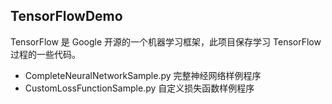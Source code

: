 ## TensorFlowDemo

TensorFlow 是 Google 开源的一个机器学习框架，此项目保存学习 TensorFlow 过程的一些代码。

+ CompleteNeuralNetworkSample.py 完整神经网络样例程序
+ CustomLossFunctionSample.py 自定义损失函数样例程序
